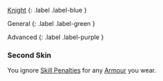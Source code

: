
[Knight](Game/Knight)
{: .label .label-blue }

General
{: .label .label-green }

Advanced
{: .label .label-purple }

### Second Skin

You ignore [Skill Penalties](Core/Armour#Skill%20Penalty) for any [Armour](Core/Armour) you wear.